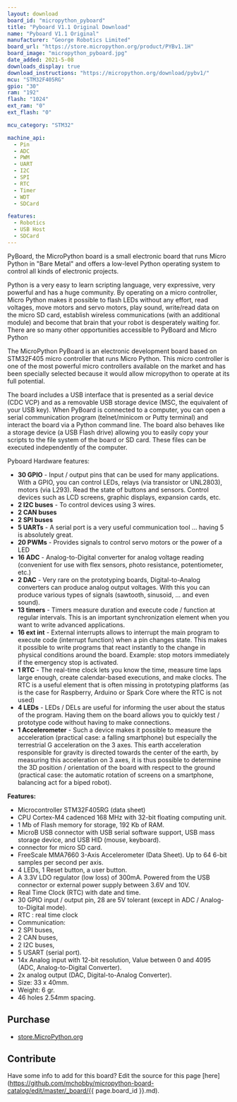 ```yaml
---
layout: download
board_id: "micropython_pyboard"
title: "Pyboard V1.1 Original Download"
name: "Pyboard V1.1 Original"
manufacturer: "George Robotics Limited"
board_url: "https://store.micropython.org/product/PYBv1.1H"
board_image: "micropython_pyboard.jpg"
date_added: 2021-5-08
downloads_display: true
download_instructions: "https://micropython.org/download/pybv1/"
mcu: "STM32F405RG"
gpio: "30"
ram: "192"
flash: "1024"
ext_ram: "0"
ext_flash: "0"

mcu_category: "STM32"

machine_api:
  - Pin
  - ADC
  - PWM
  - UART
  - I2C
  - SPI
  - RTC
  - Timer
  - WDT
  - SDCard

features:
  - Robotics
  - USB Host
  - SDCard
---
```


PyBoard, the MicroPython board is a small electronic board that runs Micro Python in "Bare Metal" and offers a low-level Python operating system to control all kinds of electronic projects. 


Python is a very easy to learn scripting language, very expressive, very powerful and has a huge community. By operating on a micro controller, Micro Python makes it possible to flash LEDs without any effort, read voltages, move motors and servo motors, play sound, write/read data on the micro SD card, establish wireless communications (with an additional module) and become that brain that your robot is desperately waiting for. There are so many other opportunities accessible to PyBoard and Micro Python

The MicroPython PyBoard is an electronic development board based on STM32F405 micro controller that runs Micro Python. This micro controller is one of the most powerful micro controllers available on the market and has been specially selected because it would allow micropython to operate at its full potential. 

The board includes a USB interface that is presented as a serial device (CDC VCP) and as a removable USB storage device (MSC, the equivalent of your USB key). When PyBoard is connected to a computer, you can open a serial communication program (telnet/minicom or Putty terminal) and interact the board via a Python command line.
The board also behaves like a storage device (a USB Flash drive) allowing you to easily copy your scripts to the file system of the board or SD card. These files can be executed independently of the computer.

Pyboard Hardware features:
* **30 GPIO** - Input / output pins that can be used for many applications. With a GPIO, you can control LEDs, relays (via transistor or UNL2803), motors (via L293). Read the state of buttons and sensors. Control devices such as LCD screens, graphic displays, expansion cards, etc.
* **2 I2C buses** - To control devices using 3 wires.
* **2 CAN buses**
* **2 SPI buses**
* **5 UARTs** - A serial port is a very useful communication tool ... having 5 is absolutely great.
* **20 PWMs** - Provides signals to control servo motors or the power of a LED
* **16 ADC** - Analog-to-Digital converter for analog voltage reading (convenient for use with flex sensors, photo resistance, potentiometer, etc.)
* **2 DAC** - Very rare on the prototyping boards, Digital-to-Analog converters can produce analog output voltages. With this you can produce various types of signals (sawtooth, sinusoid, ... and even sound).
* **13 timers** - Timers measure duration and execute code / function at regular intervals. This is an important synchronization element when you want to write advanced applications.
* **16 ext int** - External interrupts allows to interrupt the main program to execute code (interrupt function) when a pin changes state. This makes it possible to write programs that react instantly to the change in physical conditions around the board. Example: stop motors immediately if the emergency stop is activated.
* **1 RTC** - The real-time clock lets you know the time, measure time laps large enough, create calendar-based executions, and make clocks. The RTC is a useful element that is often missing in prototyping platforms (as is the case for Raspberry, Arduino or Spark Core where the RTC is not used)
* **4 LEDs** - LEDs / DELs are useful for informing the user about the status of the program. Having them on the board allows you to quickly test / prototype code without having to make connections.
* **1 Accelerometer** - Such a device makes it possible to measure the acceleration (practical case: a falling smartphone) but especially the terrestrial G acceleration on the 3 axes. This earth acceleration responsible for gravity is directed towards the center of the earth, by measuring this acceleration on 3 axes, it is thus possible to determine the 3D position / orientation of the board with respect to the ground (practical case: the automatic rotation of screens on a smartphone, balancing act for a biped robot).

**Features:**
* Microcontroller STM32F405RG (data sheet)
* CPU Cortex-M4 cadenced 168 MHz with 32-bit floating computing unit.
* 1 Mb of Flash memory for storage, 192 Kb of RAM.
* MicroB USB connector with USB serial software support, USB mass storage device, and USB HID (mouse, keyboard).
* connector for micro SD card.
* FreeScale MMA7660 3-Axis Accelerometer (Data Sheet). Up to 64 6-bit samples per second per axis.
* 4 LEDs, 1 Reset button, a user button.
* A 3.3V LDO regulator (low loss) of 300mA. Powered from the USB connector or external power supply between 3.6V and 10V.
* Real Time Clock (RTC) with date and time.
* 30 GPIO input / output pin, 28 are 5V tolerant (except in ADC / Analog-to-Digital mode).
* RTC : real time clock
* Communication:
 * 2 SPI buses,
 * 2 CAN buses,
 * 2 I2C buses,
 * 5 USART (serial port).
* 14x Analog input with 12-bit resolution, Value between 0 and 4095 (ADC, Analog-to-Digital Converter).
* 2x analog output (DAC, Digital-to-Analog Converter).
* Size: 33 x 40mm.
* Weight: 6 gr.
* 46 holes 2.54mm spacing.

## Purchase
* [store.MicroPython.org](https://store.micropython.org/product/PYBv1.1H)

## Contribute

Have some info to add for this board? Edit the source for this page [here](https://github.com/mchobby/micropython-board-catalog/edit/master/_board/{{ page.board_id }}.md).

